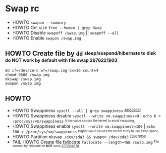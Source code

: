 # Swap rc

* HOWTO `swapon --summary`
* HOWTO Get size `free --human | grep Swap`
* HOWTO Disable  `swapoff /swap.img` || `swapoff --all`
* HOWTO Enable   `swapon /swap.img`

## HOWTO Create file by `dd` <sup><sub>sleep/suspend/hibernate to disk do **NOT** work by default with file swap [2976221903][]</sub></sup>

    dd if=/dev/zero of=/swap.img bs=1G count=4
    chmod 0600 /swap.img
    mkswap /swap.img
    swapon /swap.img

[2976221903]: https://wiki.archlinux.org/title/swap#Swap_file

## HOWTO

* HOWTO Swappiness `sysctl --all | grep swappiness` <sup><sub>[485532627][]</sub></sup>
* HOWTO Swappiness disable `sysctl --write vm.swappiness=0` | `echo 0 > /proc/sys/vm/swappiness` <sup><sub>A low value causes the kernel to avoid swapping</sub></sup>.
* HOWTO Swappiness enable `sysctl --write vm.swappiness=100` | `echo 100 > /proc/sys/vm/swappiness` <sup><sub>Higher value causes the kernel to try to use swap space</sub></sup>.
* HOWTO Partition `mkswap /dev/sda3 && swapon /dev/sda3` <sup><sub>[268679158][]</sub></sup>
* FAIL HOWTO Create file fallocate `fallocate --length=4GB /swap.img` <sup><sub>File created by fallocate do **NOT** work [2771094678][].</sub></sup>

[268679158]: https://wiki.archlinux.org/title/swap#Swap_partition
[2771094678]: https://unix.stackexchange.com/questions/294600/i-cant-enable-swap-space-on-centos-7#answer-294605
[485532627]: https://en.wikipedia.org/wiki/Swappiness
